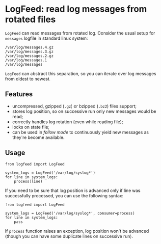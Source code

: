 # LogFeed: read log messages from rotated files

`LogFeed` can read messages from rotated log. Consider the usual setup for
`messages` logfile in standard linux system:

	/var/log/messages.4.gz
	/var/log/messages.3.gz
	/var/log/messages.2.gz
	/var/log/messages.1
	/var/log/messages

`LogFeed` can abstract this separation, so you can iterate over log messages
from oldest to newest.

## Features

* uncompressed, gzipped (`.gz`) or bzipped (`.bz2`) files support;
* stores log position, so on successive run only new messages would be read;
* correctly handles log rotation (even while reading file);
* locks on state file;
* can be used in *follow mode* to continuously yield new messages as they're
  become available.

## Usage

	from logfeed import LogFeed

	system_logs = LogFeed('/var/log/syslog*')
	for line in system_logs:
	    process(line)

If you need to be sure that log position is advanced only if line was
successfully processed, you can use the following syntax:

	from logfeed import LogFeed

	system_logs = LogFeed('/var/log/syslog*', consumer=process)
	for line in system_logs:
	    pass

If `process` function raises an exception, log position won't be advanced
(though you can have some duplicate lines on successive run).
